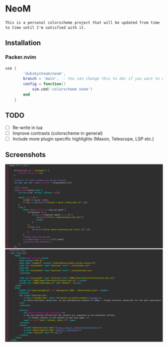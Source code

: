 # NeoM

```
This is a personal colorscheme project that will be updated from time to time until I'm satisfied with it.
```

## Installation

###  Packer.nvim

```lua
use {
        'dubskysteam/neom',
        branch = 'main', -- You can change this to dev if you want to use the lastest version
        config = function()
            vim.cmd('colorscheme neom')
        end
    }
```

## TODO

- [ ] Re-write in lua
- [ ] Improve contrasts (colorscheme in general)
- [ ] Include more plugin specific highlights (Mason, Telescope, LSP etc.)

## Screenshots

![Screenshot](images/rust.png)
![Screenshot](images/html.png)
